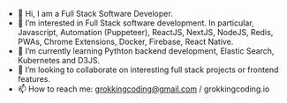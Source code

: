 - 👋 Hi, I am a Full Stack Software Developer. 
- 👀 I’m interested in Full Stack software development. In particular, Javascript, Automation (Puppeteer), ReactJS, NextJS, NodeJS, Redis, PWAs, Chrome Extensions, Docker, Firebase, React Native.
- 🌱 I’m currently learning Pythton backend development, Elastic Search, Kubernetes and D3JS. 
- 💞️ I’m looking to collaborate on interesting full stack projects or frontend features.
- 📫 How to reach me: grokkingcoding@gmail.com / grokkingcoding.io

<!---
grokkingcoding/grokkingcoding is a ✨ special ✨ repository because its `README.md` (this file) appears on your GitHub profile.
You can click the Preview link to take a look at your changes.
--->
